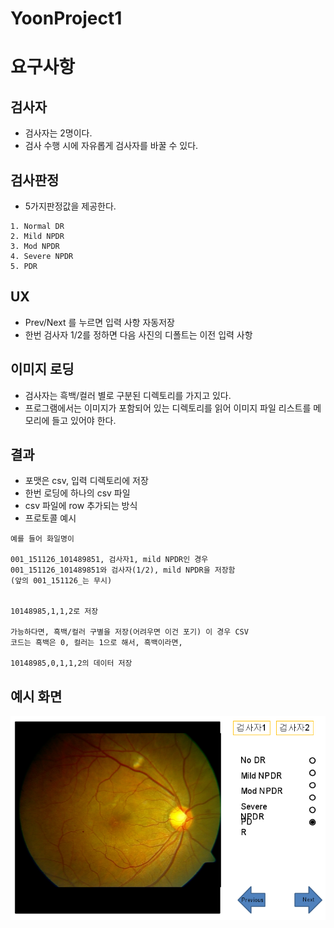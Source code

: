 
YoonProject1
====

# 요구사항

## 검사자

- 검사자는 2명이다.
- 검사 수행 시에 자유롭게 검사자를 바꿀 수 있다.

## 검사판정

- 5가지판정값을 제공한다.

```
1. Normal DR
2. Mild NPDR
3. Mod NPDR
4. Severe NPDR
5. PDR
```

## UX

- Prev/Next 를 누르면 입력 사항 자동저장
- 한번 검사자 1/2를 정하면 다음 사진의 디폴트는 이전 입력 사항


## 이미지 로딩

- 검사자는 흑백/컬러 별로 구분된 디렉토리를 가지고 있다.
- 프로그램에서는 이미지가 포함되어 있는 디렉토리를 읽어 이미지 파일 리스트를
메모리에 들고 있어야 한다.

## 결과

- 포맷은 csv, 입력 디렉토리에 저장
- 한번 로딩에 하나의 csv 파일
- csv 파일에 row 추가되는 방식
- 프로토콜 예시

```
예를 들어 화일명이 

001_151126_101489851, 검사자1, mild NPDR인 경우 
001_151126_101489851와 검사자(1/2), mild NPDR을 저장함
(앞의 001_151126_는 무시)


10148985,1,1,2로 저장

가능하다면, 흑백/컬러 구별을 저장(어려우면 이건 포기) 이 경우 CSV
코드는 흑백은 0, 컬러는 1으로 해서, 흑백이라면, 

10148985,0,1,1,2의 데이터 저장
```

## 예시 화면

![YoonProject1-Sample.png](images/YoonProject1-Sample.png)

